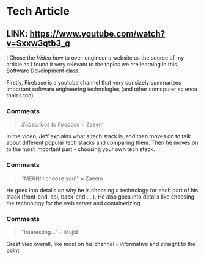 # Tech Article 
## LINK: https://www.youtube.com/watch?v=Sxxw3qtb3_g

I Chose the *Video* how to over-engineer a website as the source of my article as I found it very relevant to the topics we are learning in this Software Development class. 


Firstly, Firebase is a youtube channel that very consizely summarizes important software engineering technologies (and other comoputer science topics too).

### Comments
> *Subscribes to Firebase* ~ Zaeem

In the video, Jeff explains what a tech stack is, and then moves on to talk about different popular tech stacks and comparing them. Then he moves on to the most important part - choosing your own tech stack. 

### Comments 
> "MERN! I choose you!" ~ Zaeem

He goes into details on why he is choosing a technology for each part of his stack (front-end, api, back-end ... ). He also goes into details like choosing the technology for the web server and containerizing. 
### Comments 
> "Interesting..." ~ Majid

Great vieo overall, like most on his channel - informative and straight to the point. 